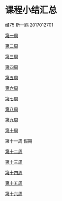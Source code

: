 # 课程小结汇总
经75 靳一鸥 2017012701

[第一周](https://github.com/plouto-quants/FBDQA-2020S/blob/master/Study-Memo/2701-Day%201.md)

[第二周](https://github.com/plouto-quants/FBDQA-2020S/blob/master/Study-Memo/2701_Day2.md)

[第三周](https://github.com/plouto-quants/FBDQA-2020S/blob/master/Study-Memo/2701-Day3.md)

[第四周](https://github.com/plouto-quants/FBDQA-2020S/blob/master/Study-Memo/2701-Day4.md)

[第五周](https://github.com/plouto-quants/FBDQA-2020S/blob/master/Study-Memo/2701-Day5.md)

[第六周](https://github.com/plouto-quants/FBDQA-2020S/blob/master/Study-Memo/2701-Day6.md)

[第七周](https://github.com/plouto-quants/FBDQA-2020S/blob/master/Study-Memo/2701_Day7.md)

[第八周](https://github.com/plouto-quants/FBDQA-2020S/blob/master/Study-Memo/2701_Day8.md)

[第九周](https://github.com/plouto-quants/FBDQA-2020S/blob/master/Study-Memo/2701-Day9.md)

[第十周](https://github.com/plouto-quants/FBDQA-2020S/blob/master/Study-Memo/2701-Day10.md)

第十一周 假期

[第十二周](https://github.com/plouto-quants/FBDQA-2020S/blob/master/Study-Memo/2701-Day12.md)

[第十三周](https://github.com/plouto-quants/FBDQA-2020S/blob/master/Study-Memo/2701-Day13.md)

[第十四周](https://github.com/plouto-quants/FBDQA-2020S/blob/master/Study-Memo/2701-Day14.md)

[第十五周](https://github.com/plouto-quants/FBDQA-2020S/blob/master/Study-Memo/2701-Day15.md)

[第十六周](https://github.com/plouto-quants/FBDQA-2020S/blob/master/Study-Memo/2701-Day16.md)



